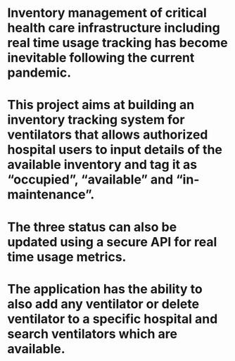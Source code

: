 # Inventory management of critical health care infrastructure including real time usage tracking has become inevitable following the current pandemic. 

# This project aims at building an inventory tracking system for ventilators that allows authorized hospital users to input details of the available inventory and tag it as “occupied”, “available” and “in-maintenance”. 

# The three status can also be updated using a secure API for real time usage metrics. 

# The application has the ability to also add any ventilator or delete ventilator to a specific hospital and search ventilators which are available.

